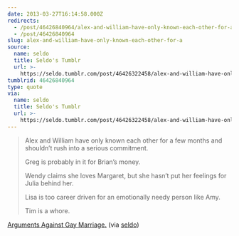 ```yaml
---
date: 2013-03-27T16:14:58.000Z
redirects:
  - /post/46426840964/alex-and-william-have-only-known-each-other-for-a
  - /post/46426840964
slug: alex-and-william-have-only-known-each-other-for-a
source:
  name: seldo
  title: Seldo's Tumblr
  url: >-
    https://seldo.tumblr.com/post/46426322458/alex-and-william-have-only-known-each-other-for-a
tumblrid: 46426840964
type: quote
via:
  name: seldo
  title: Seldo's Tumblr
  url: >-
    https://seldo.tumblr.com/post/46426322458/alex-and-william-have-only-known-each-other-for-a
---
```

> <p>Alex and William have only known each other for a few months and shouldn’t rush into a serious commitment.</p>
> 
> <p>Greg is probably in it for Brian’s money.</p>
> 
> <p>Wendy claims she loves Margaret, but she hasn’t put her feelings for Julia behind her.</p>
> 
> <p>Lisa is too career driven for an emotionally needy person like Amy.</p>
> 
> <p>Tim is a whore.</p>

<a href="http://www.mcsweeneys.net/articles/arguments-against-gay-marriage">Arguments Against Gay Marriage.</a> (via <a href="http://seldo.tumblr.com/" class="tumblr_blog">seldo</a>)


